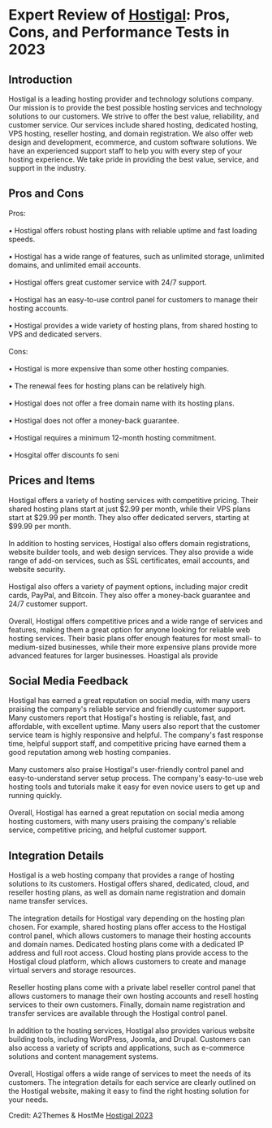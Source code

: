 <h1>Expert Review of <a href="https://a2themes.com/hostigal-reviews">Hostigal</a>: Pros, Cons, and Performance Tests in 2023</h1>
<h2>Introduction</h2>
Hostigal is a leading hosting provider and technology solutions company. Our mission is to provide the best possible hosting services and technology solutions to our customers. We strive to offer the best value, reliability, and customer service. Our services include shared hosting, dedicated hosting, VPS hosting, reseller hosting, and domain registration. We also offer web design and development, ecommerce, and custom software solutions. We have an experienced support staff to help you with every step of your hosting experience. We take pride in providing the best value, service, and support in the industry.
<h2>Pros and Cons</h2>
Pros:<br><br>• Hostigal offers robust hosting plans with reliable uptime and fast loading speeds.<br><br>• Hostigal has a wide range of features, such as unlimited storage, unlimited domains, and unlimited email accounts.<br><br>• Hostigal offers great customer service with 24/7 support.<br><br>• Hostigal has an easy-to-use control panel for customers to manage their hosting accounts.<br><br>• Hostigal provides a wide variety of hosting plans, from shared hosting to VPS and dedicated servers.<br><br>Cons:<br><br>• Hostigal is more expensive than some other hosting companies.<br><br>• The renewal fees for hosting plans can be relatively high.<br><br>• Hostigal does not offer a free domain name with its hosting plans.<br><br>• Hostigal does not offer a money-back guarantee.<br><br>• Hostigal requires a minimum 12-month hosting commitment.<br><br>• Hosgital offer discounts fo seni
<h2>Prices and Items</h2>
Hostigal offers a variety of hosting services with competitive pricing. Their shared hosting plans start at just $2.99 per month, while their VPS plans start at $29.99 per month. They also offer dedicated servers, starting at $99.99 per month. <br><br>In addition to hosting services, Hostigal also offers domain registrations, website builder tools, and web design services. They also provide a wide range of add-on services, such as SSL certificates, email accounts, and website security. <br><br>Hostigal also offers a variety of payment options, including major credit cards, PayPal, and Bitcoin. They also offer a money-back guarantee and 24/7 customer support. <br><br>Overall, Hostigal offers competitive prices and a wide range of services and features, making them a great option for anyone looking for reliable web hosting services. Their basic plans offer enough features for most small- to medium-sized businesses, while their more expensive plans provide more advanced features for larger businesses. Hoastigal als provide
<h2>Social Media Feedback</h2>
Hostigal has earned a great reputation on social media, with many users praising the company's reliable service and friendly customer support. Many customers report that Hostigal's hosting is reliable, fast, and affordable, with excellent uptime. Many users also report that the customer service team is highly responsive and helpful. The company's fast response time, helpful support staff, and competitive pricing have earned them a good reputation among web hosting companies.<br><br>Many customers also praise Hostigal's user-friendly control panel and easy-to-understand server setup process. The company's easy-to-use web hosting tools and tutorials make it easy for even novice users to get up and running quickly.<br><br>Overall, Hostigal has earned a great reputation on social media among hosting customers, with many users praising the company's reliable service, competitive pricing, and helpful customer support.
<h2>Integration Details</h2>
Hostigal is a web hosting company that provides a range of hosting solutions to its customers. Hostigal offers shared, dedicated, cloud, and reseller hosting plans, as well as domain name registration and domain name transfer services.<br><br>The integration details for Hostigal vary depending on the hosting plan chosen. For example, shared hosting plans offer access to the Hostigal control panel, which allows customers to manage their hosting accounts and domain names. Dedicated hosting plans come with a dedicated IP address and full root access. Cloud hosting plans provide access to the Hostigal cloud platform, which allows customers to create and manage virtual servers and storage resources.<br><br>Reseller hosting plans come with a private label reseller control panel that allows customers to manage their own hosting accounts and resell hosting services to their own customers. Finally, domain name registration and transfer services are available through the Hostigal control panel.<br><br>In addition to the hosting services, Hostigal also provides various website building tools, including WordPress, Joomla, and Drupal. Customers can also access a variety of scripts and applications, such as e-commerce solutions and content management systems.<br><br>Overall, Hostigal offers a wide range of services to meet the needs of its customers. The integration details for each service are clearly outlined on the Hostigal website, making it easy to find the right hosting solution for your needs.
<p>Credit: A2Themes & HostMe <a href="https://a2themes.com/hostigal-reviews">Hostigal 2023</a></p>